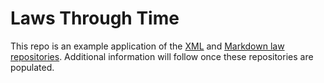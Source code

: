 Laws Through Time
=================

This repo is an example application of the [XML](https://github.com/statengeneraal/laws-xml) and [Markdown law repositories](https://github.com/statengeneraal/laws-markdown). Additional information will follow once these repositories are populated.